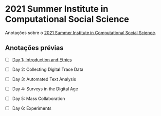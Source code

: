 
<!-- README.md is generated from README.Rmd. Please edit that file -->

# 2021 Summer Institute in Computational Social Science

<!-- badges: start -->
<!-- badges: end -->

Anotações sobre o [2021 Summer Institute in Computational Social
Science](https://sicss.io/2021/fgv-dapp-brazil/).

## Anotações prévias

-   [ ] [Day 1: Introduction and
    Ethics](notes/Day_1-Introduction_and_Ethics/README.md)

-   [ ] Day 2: Collecting Digital Trace Data

-   [ ] Day 3: Automated Text Analysis

-   [ ] Day 4: Surveys in the Digital Age

-   [ ] Day 5: Mass Collaboration

-   [ ] Day 6: Experiments
